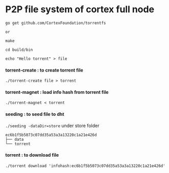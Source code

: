# P2P file system of cortex full node
```
go get github.com/CortexFoundation/torrentfs

or

make
```
```cd build/bin```

```echo "Hello torrent" > file ```
#### torrent-create : to create torrent file
```./torrent-create file > torrent```
#### torrent-magnet : load info hash from torrent file
```./torrent-magnet < torrent```
#### seeding : to seed file to dht
```./seeding -dataDir=store```
under store folder
```
ec6b1f5b5073c07dd35a53a3a13220c1a21e426d
├── data
└── torrent
```
#### torrent : to download file
```./torrent download 'infohash:ec6b1f5b5073c07dd35a53a3a13220c1a21e426d' ```
